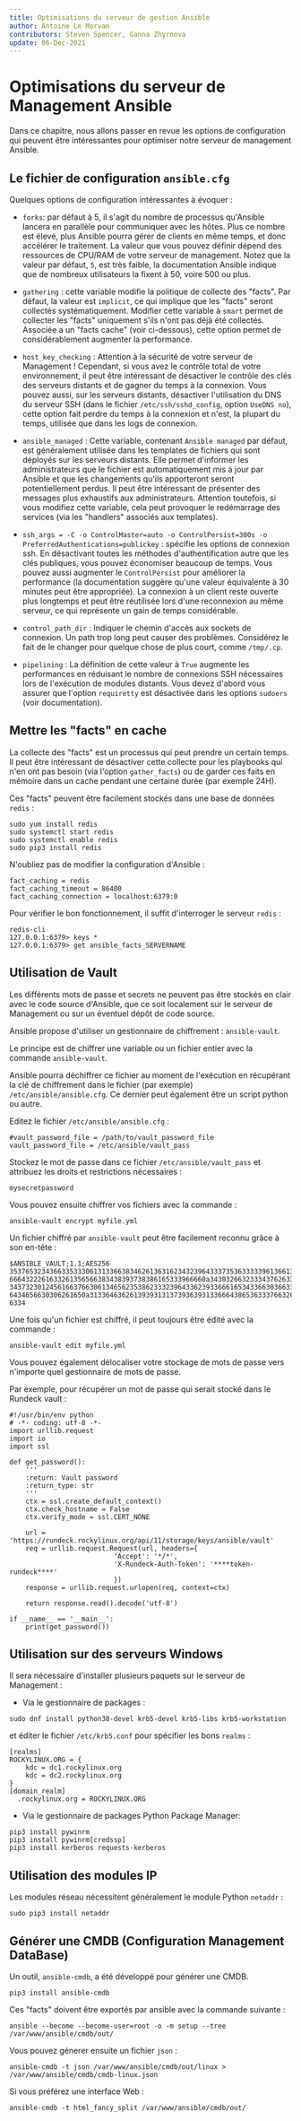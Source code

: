 ```yaml
---
title: Optimisations du serveur de gestion Ansible
author: Antoine Le Morvan
contributors: Steven Spencer, Ganna Zhyrnova
update: 06-Dec-2021
---
```


# Optimisations du serveur de Management Ansible

Dans ce chapitre, nous allons passer en revue les options de configuration qui peuvent être intéressantes pour optimiser notre serveur de management Ansible.

## Le fichier de configuration `ansible.cfg`

Quelques options de configuration intéressantes à évoquer :

* `forks`: par défaut à 5, il s'agit du nombre de processus qu'Ansible lancera en parallèle pour communiquer avec les hôtes. Plus ce nombre est élevé, plus Ansible pourra gérer de clients en même temps, et donc accélérer le traitement. La valeur que vous pouvez définir dépend des ressources de CPU/RAM de votre serveur de management. Notez que la valeur par défaut, `5`, est très faible, la documentation Ansible indique que de nombreux utilisateurs la fixent à 50, voire 500 ou plus.

* `gathering` : cette variable modifie la politique de collecte des "facts". Par défaut, la valeur est `implicit`, ce qui implique que les "facts" seront collectés systématiquement. Modifier cette variable à `smart` permet de collecter les "facts" uniquement s'ils n'ont pas déjà été collectés. Associée a un "facts cache" (voir ci-dessous), cette option permet de considérablement augmenter la performance.

* `host_key_checking` : Attention à la sécurité de votre serveur de Management ! Cependant, si vous avez le contrôle total de votre environnement, il peut être intéressant de désactiver le contrôle des clés des serveurs distants et de gagner du temps à la connexion. Vous pouvez aussi, sur les serveurs distants, désactiver l'utilisation du DNS du serveur SSH (dans le fichier `/etc/ssh/sshd_config`, option `UseDNS no`), cette option fait perdre du temps à la connexion et n'est, la plupart du temps, utilisée que dans les logs de connexion.

* `ansible_managed` : Cette variable, contenant `Ansible managed` par défaut, est généralement utilisée dans les templates de fichiers qui sont déployés sur les serveurs distants. Elle permet d'informer les administrateurs que le fichier est automatiquement mis à jour par Ansible et que les changements qu'ils apporteront seront potentiellement perdus. Il peut être intéressant de présenter des messages plus exhaustifs aux administrateurs. Attention toutefois, si vous modifiez cette variable, cela peut provoquer le redémarrage des services (via les "handlers" associés aux templates).

* `ssh_args = -C -o ControlMaster=auto -o ControlPersist=300s -o PreferredAuthentications=publickey` : spécifie les options de connexion ssh. En désactivant toutes les méthodes d'authentification autre que les clés publiques, vous pouvez économiser beaucoup de temps. Vous pouvez aussi augmenter le `ControlPersist` pour améliorer la performance (la documentation suggère qu'une valeur équivalente à 30 minutes peut être appropriée). La connexion à un client reste ouverte plus longtemps et peut être réutilisée lors d'une reconnexion au même serveur, ce qui représente un gain de temps considérable.

* `control_path_dir` : Indiquer le chemin d'accès aux sockets de connexion. Un path trop long peut causer des problèmes. Considérez le fait de le changer pour quelque chose de plus court, comme `/tmp/.cp`.

* `pipelining` : La définition de cette valeur à `True` augmente les performances en réduisant le nombre de connexions SSH nécessaires lors de l'exécution de modules distants. Vous devez d'abord vous assurer que l'option `requiretty` est désactivée dans les options `sudoers` (voir documentation).

## Mettre les "facts" en cache

La collecte des "facts" est un processus qui peut prendre un certain temps. Il peut être intéressant de désactiver cette collecte pour les playbooks qui n'en ont pas besoin (via l'option `gather_facts`) ou de garder ces faits en mémoire dans un cache pendant une certaine durée (par exemple 24H).

Ces "facts" peuvent être facilement stockés dans une base de données `redis` :

```
sudo yum install redis
sudo systemctl start redis
sudo systemctl enable redis
sudo pip3 install redis
```

N'oubliez pas de modifier la configuration d'Ansible :

```
fact_caching = redis
fact_caching_timeout = 86400
fact_caching_connection = localhost:6379:0
```

Pour vérifier le bon fonctionnement, il suffit d'interroger le serveur `redis` :

```
redis-cli
127.0.0.1:6379> keys *
127.0.0.1:6379> get ansible_facts_SERVERNAME
```

## Utilisation de Vault

Les différents mots de passe et secrets ne peuvent pas être stockés en clair avec le code source d'Ansible, que ce soit localement sur le serveur de Management ou sur un éventuel dépôt de code source.

Ansible propose d'utiliser un gestionnaire de chiffrement : `ansible-vault`.

Le principe est de chiffrer une variable ou un fichier entier avec la commande `ansible-vault`.

Ansible pourra déchiffrer ce fichier au moment de l'exécution en récupérant la clé de chiffrement dans le fichier (par exemple) `/etc/ansible/ansible.cfg`. Ce dernier peut également être un script python ou autre.

Editez le fichier `/etc/ansible/ansible.cfg` :

```
#vault_password_file = /path/to/vault_password_file
vault_password_file = /etc/ansible/vault_pass
```

Stockez le mot de passe dans ce fichier `/etc/ansible/vault_pass` et attribuez les droits et restrictions nécessaires :

```
mysecretpassword
```

Vous pouvez ensuite chiffrer vos fichiers avec la commande :

```
ansible-vault encrypt myfile.yml
```

Un fichier chiffré par `ansible-vault` peut être facilement reconnu grâce à son en-tête :

```
$ANSIBLE_VAULT;1.1;AES256
35376532343663353330613133663834626136316234323964333735363333396136613266383966
6664322261633261356566383438393738386165333966660a343032663233343762633936313630
34373230124561663766306134656235386233323964336239336661653433663036633334366661
6434656630306261650a313364636261393931313739363931336664386536333766326264633330
6334
```

Une fois qu'un fichier est chiffré, il peut toujours être édité avec la commande :

```
ansible-vault edit myfile.yml
```

Vous pouvez également délocaliser votre stockage de mots de passe vers n'importe quel gestionnaire de mots de passe.

Par exemple, pour récupérer un mot de passe qui serait stocké dans le Rundeck vault :

```
#!/usr/bin/env python
# -*- coding: utf-8 -*-
import urllib.request
import io
import ssl

def get_password():
    '''
    :return: Vault password
    :return_type: str
    '''
    ctx = ssl.create_default_context()
    ctx.check_hostname = False
    ctx.verify_mode = ssl.CERT_NONE

    url = 'https://rundeck.rockylinux.org/api/11/storage/keys/ansible/vault'
    req = urllib.request.Request(url, headers={
                          'Accept': '*/*',
                          'X-Rundeck-Auth-Token': '****token-rundeck****'
                          })
    response = urllib.request.urlopen(req, context=ctx)

    return response.read().decode('utf-8')

if __name__ == '__main__':
    print(get_password())
```

## Utilisation sur des serveurs Windows

Il sera nécessaire d'installer plusieurs paquets sur le serveur de Management :

* Via le gestionnaire de packages :

```
sudo dnf install python38-devel krb5-devel krb5-libs krb5-workstation
```

et éditer le fichier `/etc/krb5.conf` pour spécifier les bons `realms` :

```
[realms]
ROCKYLINUX.ORG = {
    kdc = dc1.rockylinux.org
    kdc = dc2.rockylinux.org
}
[domain_realm]
  .rockylinux.org = ROCKYLINUX.ORG
```

* Via le gestionnaire de packages Python Package Manager:

```
pip3 install pywinrm
pip3 install pywinrm[credssp]
pip3 install kerberos requests-kerberos
```

## Utilisation des modules IP

Les modules réseau nécessitent généralement le module Python `netaddr` :

```
sudo pip3 install netaddr
```

## Générer une CMDB (Configuration Management DataBase)

Un outil, `ansible-cmdb`, a été développé pour générer une CMDB.

```
pip3 install ansible-cmdb
```

Ces "facts" doivent être exportés par ansible avec la commande suivante :

```
ansible --become --become-user=root -o -m setup --tree /var/www/ansible/cmdb/out/
```

Vous pouvez génerer ensuite un fichier `json` :

```
ansible-cmdb -t json /var/www/ansible/cmdb/out/linux > /var/www/ansible/cmdb/cmdb-linux.json
```

Si vous préférez une interface Web :

```
ansible-cmdb -t html_fancy_split /var/www/ansible/cmdb/out/
```
